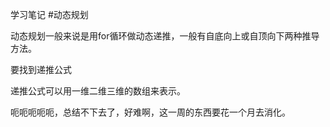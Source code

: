 学习笔记
#动态规划

动态规划一般来说是用for循环做动态递推，一般有自底向上或自顶向下两种推导方法。

要找到递推公式

递推公式可以用一维二维三维的数组来表示。

呃呃呃呃呃，总结不下去了，好难啊，这一周的东西要花一个月去消化。